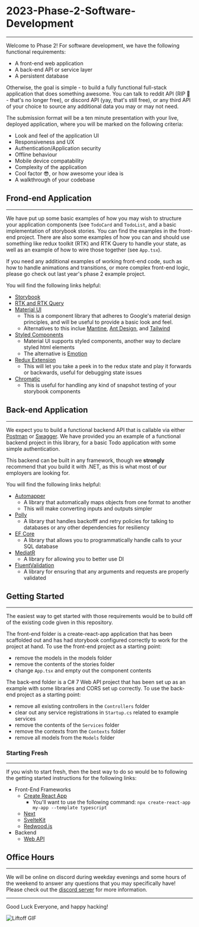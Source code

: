 # 2023-Phase-2-Software-Development
---
Welcome to Phase 2! For software development, we have the following functional requirements:
  -  A front-end web application
  -  A back-end API or service layer
  -  A persistent database

Otherwise, the goal is simple - to build a fully functional full-stack application that does something awesome. You can talk to reddit API (RIP 👻 - that's no longer free), or discord API (yay, that's still free), or any third API of your choice to source any additional data you may or may not need.

The submission format will be a ten minute presentation with your live, deployed application, where you will be marked on the following criteria:
- Look and feel of the application UI
- Responsiveness and UX
- Authentication/Application security
- Offline behaviour
- Mobile device compatability
- Complexity of the application
- Cool factor 😎, or how awesome your idea is
- A walkthrough of your codebase

## Frond-end Application
---
We have put up some basic examples of how you may wish to structure your application components (see `TodoCard` and `TodoList`, and a basic implementation of storybook stories. You can find the examples in the front-end project. There are also some examples of how you can and should use something like redux toolkit (RTK) and RTK Query to handle your state, as well as an example of how to wire those together (see `App.tsx`).

If you need any additional examples of working front-end code, such as how to handle animations and transitions, or more complex front-end logic, please go check out last year's phase 2 example project.

You will find the following links helpful:
- [Storybook](https://storybook.js.org/docs/react/get-started/install/)
- [RTK and RTK Query](https://redux-toolkit.js.org/introduction/getting-started)
- [Material UI](https://mui.com/material-ui/getting-started/overview/)
  - This is a component library that adheres to Google's material design principles, and will be useful to provide a basic look and feel.
  - Alternatives to this inclue [Mantine](https://mantine.dev/), [Ant Design](https://ant.design/), and [Tailwind](https://tailwindcss.com/docs/installation)
- [Styled Components](https://styled-components.com/docs)
  - Material UI supports styled components, another way to declare styled html elements
  - The alternative is [Emotion](https://emotion.sh/docs/introduction)
- [Redux Extension](https://chrome.google.com/webstore/detail/redux-devtools/lmhkpmbekcpmknklioeibfkpmmfibljd)
  - This will let you take a peek in to the redux state and play it forwards or backwards, useful for debugging state issues
- [Chromatic](https://www.chromatic.com/)
  - This is useful for handling any kind of snapshot testing of your storybook components 

## Back-end Application
---
We expect you to build a functional backend API that is callable via either [Postman](https://www.postman.com/) or [Swagger](https://swagger.io/). We have provided you an example of a functional backend project in this library, for a basic Todo application with some simple authentication.

This backend can be built in any framework, though we **strongly** recommend that you build it with .NET, as this is what most of our employers are looking for.

You will find the following links helpful:
- [Automapper](https://automapper.org/)
  - A library that automatically maps objects from one format to another
  - This will make converting inputs and outputs simpler
- [Polly](https://github.com/App-vNext/Polly)
  - A library that handles backofff and retry policies for talking to databases or any other dependencies for resiliency
- [EF Core](https://learn.microsoft.com/en-us/ef/core/)
  - A library that allows you to programmatically handle calls to your SQL database
- [MediatR](https://github.com/jbogard/MediatR)
  - A library for allowing you to better use DI
- [FluentValidation](https://fluentvalidation.net/)
  - A library for ensuring that any arguments and requests are properly validated

## Getting Started
---
The easiest way to get started with those requirements would be to build off of the existing code given in this repository. 

The front-end folder is a create-react-app application that has been scaffolded out and has had storybook configured correctly to work for the project at hand. To use the front-end project as a starting point:
  - remove the models in the models folder
  - remove the contents of the stories folder
  - change `App.tsx` and empty out the component contents

The back-end folder is a C# 7 Web API project that has been set up as an example with some libraries and CORS set up correctly. To use the back-end project as a starting point:
  - remove all existing controllers in the `Controllers` folder
  - clear out any service registrations in `Startup.cs` related to example services
  - remove the contents of the `Services` folder
  - remove the contexts from the `Contexts` folder
  - remove all models from the `Models` folder

### Starting Fresh
---
If you wish to start fresh, then the best way to do so would be to following the getting started instructions for the following links:
  - Front-End Frameworks
    - [Create React App](https://create-react-app.dev/docs/getting-started)
      - You'll want to use the following command: `npx create-react-app my-app --template typescript`
    - [Next](https://nextjs.org/docs)
    - [SvelteKit](https://learn.svelte.dev/tutorial/introducing-sveltekit)
    - [Redwood.js](https://redwoodjs.com/docs/quick-start)
  - Backend
    - [Web API](https://learn.microsoft.com/en-us/aspnet/core/tutorials/first-web-api?view=aspnetcore-7.0&tabs=visual-studio) 

## Office Hours
---
We will be online on discord during weekday evenings and some hours of the weekend to answer any questions that you may specifically have! Please check out the [discord server]() for more information.

---
Good Luck Everyone, and happy hacking!

![Liftoff GIF](https://i.giphy.com/media/xiN0BXMETVsx0AxTXt/giphy.webp)
